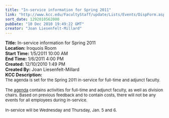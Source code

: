 ```yaml
---
title: "In-service information for Spring 2011"
link: "http://www.kcc.edu/FacultyStaff/update/Lists/Events/DispForm.aspx?ID=14"
sort_date: 1292010562000
pubDate: "10 Dec 2010 19:49:22 GMT"
creator: "Joan Liesenfelt-Millard"
---
```


<div><b>Title:</b> In-service information for Spring 2011</div>
<div><b>Location:</b> Iroquois Room</div>
<div><b>Start Time:</b> 1/5/2011 10:00 AM</div>
<div><b>End Time:</b> 1/6/2011 4:00 PM</div>
<div><b>Created:</b> 12/10/2010 1:49 PM</div>
<div><b>Created By:</b> Joan Liesenfelt-Millard</div>
<div><b>KCC Description:</b> <div class="ExternalClass5438CADF067F419A8A0052952BA6679E">
<div><font size="2">The agenda is set for the Spring 2011 in-service for full-time and adjunct faculty.<br /><br />The </font><a href="/FacultyStaff/departments/ktlc/Pages/tlc-calendar.aspx"><font size="2">agenda</font></a><font size="2"> contains activities for full-time and adjunct faculty, as well as division chairs. Based on previous feedback and to contain costs, there will not be any events for all employees during in-service. <br /><br />In-service will be Wednesday and Thursday, Jan. 5 and 6. </font></div>
<div><font size="2"></font> </div></div></div>
